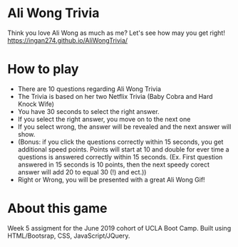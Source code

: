 # Ali Wong Trivia
Think you love Ali Wong as much as me? Let's see how may you get right!
https://ingan274.github.io/AliWongTrivia/
# How to play
* There are 10 questions regarding Ali Wong Trivia
* The Trivia is based on her two Netflix Trivia (Baby Cobra and Hard Knock Wife)
* You have 30 seconds to select the right answer.
* If you select the right answer, you move on to the next one
* If you select wrong, the answer will be revealed and the next answer will show.
* (Bonus: if you click the questions correctly within 15 seconds, you get additional speed points. Points will start at 10 and double for ever time a questions is answered correctly within 15 seconds. (Ex. First question answered in 15 seconds is 10 points, then the next speedy corect answer will add 20 to equal 30 (!) and ect.))
* Right or Wrong, you will be presented with a great Ali Wong Gif!
# About this game
Week 5 assigment for the June 2019 cohort of UCLA Boot Camp. Built using HTML/Bootsrap, CSS, JavaScript/JQuery.
